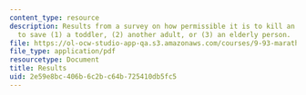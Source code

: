 ```yaml
---
content_type: resource
description: Results from a survey on how permissible it is to kill an adult, in order
  to save (1) a toddler, (2) another adult, or (3) an elderly person.
file: https://ol-ocw-studio-app-qa.s3.amazonaws.com/courses/9-93-marathon-moral-reasoning-laboratory-january-iap-2007/2e59e8bc406b6c2bc64b725410db5fc5_results.pdf
file_type: application/pdf
resourcetype: Document
title: Results
uid: 2e59e8bc-406b-6c2b-c64b-725410db5fc5
---
```

